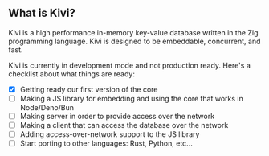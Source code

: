 What is Kivi?
--------------
Kivi is a high performance in-memory key-value database written in the Zig programming language. Kivi is designed to be embeddable, concurrent, and fast.

Kivi is currently in development mode and not production ready. Here's a checklist about what things are ready:
- [x] Getting ready our first version of the core
- [ ] Making a JS library for embedding and using the core that works in Node/Deno/Bun
- [ ] Making server in order to provide access over the network
- [ ] Making a client that can access the database over the network
- [ ] Adding access-over-network support to the JS library
- [ ] Start porting to other languages: Rust, Python, etc...
